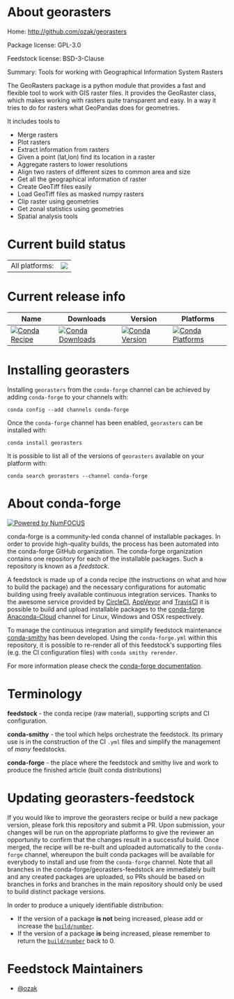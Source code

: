 About georasters
================

Home: http://github.com/ozak/georasters

Package license: GPL-3.0

Feedstock license: BSD-3-Clause

Summary: Tools for working with Geographical Information System Rasters

The GeoRasters package is a python module that provides
a fast and flexible tool to work with GIS raster files.
It provides the GeoRaster class, which makes working with
rasters quite transparent and easy. In a way it tries to do
for rasters what GeoPandas does for geometries.

It includes tools to

* Merge rasters
* Plot rasters
* Extract information from rasters
* Given a point (lat,lon) find its location in a raster
* Aggregate rasters to lower resolutions
* Align two rasters of different sizes to common area and size
* Get all the geographical information of raster
* Create GeoTiff files easily
* Load GeoTiff files as masked numpy rasters
* Clip raster using geometries
* Get zonal statistics using geometries
* Spatial analysis tools


Current build status
====================


<table><tr><td>All platforms:</td>
    <td>
      <a href="https://dev.azure.com/conda-forge/feedstock-builds/_build/latest?definitionId=3930&branchName=master">
        <img src="https://dev.azure.com/conda-forge/feedstock-builds/_apis/build/status/georasters-feedstock?branchName=master">
      </a>
    </td>
  </tr>
</table>

Current release info
====================

| Name | Downloads | Version | Platforms |
| --- | --- | --- | --- |
| [![Conda Recipe](https://img.shields.io/badge/recipe-georasters-green.svg)](https://anaconda.org/conda-forge/georasters) | [![Conda Downloads](https://img.shields.io/conda/dn/conda-forge/georasters.svg)](https://anaconda.org/conda-forge/georasters) | [![Conda Version](https://img.shields.io/conda/vn/conda-forge/georasters.svg)](https://anaconda.org/conda-forge/georasters) | [![Conda Platforms](https://img.shields.io/conda/pn/conda-forge/georasters.svg)](https://anaconda.org/conda-forge/georasters) |

Installing georasters
=====================

Installing `georasters` from the `conda-forge` channel can be achieved by adding `conda-forge` to your channels with:

```
conda config --add channels conda-forge
```

Once the `conda-forge` channel has been enabled, `georasters` can be installed with:

```
conda install georasters
```

It is possible to list all of the versions of `georasters` available on your platform with:

```
conda search georasters --channel conda-forge
```


About conda-forge
=================

[![Powered by NumFOCUS](https://img.shields.io/badge/powered%20by-NumFOCUS-orange.svg?style=flat&colorA=E1523D&colorB=007D8A)](http://numfocus.org)

conda-forge is a community-led conda channel of installable packages.
In order to provide high-quality builds, the process has been automated into the
conda-forge GitHub organization. The conda-forge organization contains one repository
for each of the installable packages. Such a repository is known as a *feedstock*.

A feedstock is made up of a conda recipe (the instructions on what and how to build
the package) and the necessary configurations for automatic building using freely
available continuous integration services. Thanks to the awesome service provided by
[CircleCI](https://circleci.com/), [AppVeyor](https://www.appveyor.com/)
and [TravisCI](https://travis-ci.com/) it is possible to build and upload installable
packages to the [conda-forge](https://anaconda.org/conda-forge)
[Anaconda-Cloud](https://anaconda.org/) channel for Linux, Windows and OSX respectively.

To manage the continuous integration and simplify feedstock maintenance
[conda-smithy](https://github.com/conda-forge/conda-smithy) has been developed.
Using the ``conda-forge.yml`` within this repository, it is possible to re-render all of
this feedstock's supporting files (e.g. the CI configuration files) with ``conda smithy rerender``.

For more information please check the [conda-forge documentation](https://conda-forge.org/docs/).

Terminology
===========

**feedstock** - the conda recipe (raw material), supporting scripts and CI configuration.

**conda-smithy** - the tool which helps orchestrate the feedstock.
                   Its primary use is in the construction of the CI ``.yml`` files
                   and simplify the management of *many* feedstocks.

**conda-forge** - the place where the feedstock and smithy live and work to
                  produce the finished article (built conda distributions)


Updating georasters-feedstock
=============================

If you would like to improve the georasters recipe or build a new
package version, please fork this repository and submit a PR. Upon submission,
your changes will be run on the appropriate platforms to give the reviewer an
opportunity to confirm that the changes result in a successful build. Once
merged, the recipe will be re-built and uploaded automatically to the
`conda-forge` channel, whereupon the built conda packages will be available for
everybody to install and use from the `conda-forge` channel.
Note that all branches in the conda-forge/georasters-feedstock are
immediately built and any created packages are uploaded, so PRs should be based
on branches in forks and branches in the main repository should only be used to
build distinct package versions.

In order to produce a uniquely identifiable distribution:
 * If the version of a package **is not** being increased, please add or increase
   the [``build/number``](https://conda.io/docs/user-guide/tasks/build-packages/define-metadata.html#build-number-and-string).
 * If the version of a package **is** being increased, please remember to return
   the [``build/number``](https://conda.io/docs/user-guide/tasks/build-packages/define-metadata.html#build-number-and-string)
   back to 0.

Feedstock Maintainers
=====================

* [@ozak](https://github.com/ozak/)


